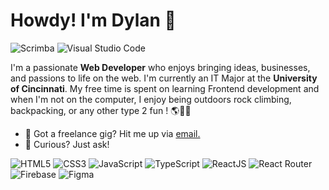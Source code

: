 # Howdy! I'm Dylan 🦦

![Scrimba](https://img.shields.io/badge/scrimba-000000?style=flat&logo=scrimba&logoColor=white)
![Visual Studio Code](https://img.shields.io/badge/Visual%20Studio%20Code-000000.svg?style=flat&logo=visual-studio-code&logoColor=white)
<div class="github-introduction">

I'm a passionate **Web Developer** who enjoys bringing ideas, businesses, and passions to life on the web. I'm currently an IT Major at the **University of Cincinnati**. My free time is spent on learning Frontend development and when I'm not on the computer, I enjoy being outdoors rock climbing, backpacking, or any other type 2 fun ! 🌎🌊🌲

</div>

- 💼 Got a freelance gig? Hit me up via <a href="mailto:mullardt@mail.uc.edu">email.</a>
- 💬 Curious? Just ask!

<div class="badges-intro">

![HTML5](https://img.shields.io/badge/-HTML5-000000?style=flat&logo=html5&logoColor=#E34F26)
![CSS3](https://img.shields.io/badge/-CSS3-000000?style=flat&logo=css3&logoColor=#1572B6)
![JavaScript](https://img.shields.io/badge/-JavaScript-000000?style=flat&logo=javascript&logoColor=#F7DF1E)
![TypeScript](https://img.shields.io/badge/-TypeScript-000000?style=flat&logo=typescript&logoColor=#F7DF1E)
![ReactJS](https://img.shields.io/badge/-ReactJS-000000?style=flat&logo=react&logoColor=white&style=for-the-badge)
![React Router](https://img.shields.io/badge/React_Router-000000?style=flat&logo=react-router&logoColor=white)
![Firebase](https://img.shields.io/badge/-Firebase-000000?style=flat&logo=firebase&logoColor=#FFCA28)
![Figma](https://img.shields.io/badge/figma-000000?style=flat&logo=Figma&logoColor=white)
<!--
![TypeScript](https://img.shields.io/badge/-TypeScript-000000?style=flat&logo=typescript&logoColor=#3178C6)
![Angular](https://img.shields.io/badge/-Angular-000000?style=flat&logo=angular&logoColor=#DD0031)
![PHP](https://img.shields.io/badge/-PHP-000000?style=flat&logo=php&logoColor=#777BB4)
![WordPress](https://img.shields.io/badge/-WordPress-000000?style=flat&logo=wordpress&logoColor=#21759B)
![Sass](https://img.shields.io/badge/-Sass-000000?style=flat&logo=sass&logoColor=#CC6699)
![Bootstrap](https://img.shields.io/badge/-Bootstrap-000000?style=flat&logo=bootstrap&logoColor=#7952B3)
-->
</div>

<!--
**dylanmullarkey/dylanmullarkey** is a ✨ _special_ ✨ repository because its `README.md` (this file) appears on your GitHub profile.

Here are some ideas to get you started:

- 🔭 I’m currently working on ...
- 🌱 I’m currently learning ...
- 👯 I’m looking to collaborate on ...
- 🤔 I’m looking for help with ...
- 💬 Ask me about ...
- 📫 How to reach me: ...
- 😄 Pronouns: ...
- ⚡ Fun fact: ...
-->
